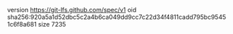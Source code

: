 version https://git-lfs.github.com/spec/v1
oid sha256:920a5a1d52dbc5c2a4b6ca049dd9cc7c22d34f4811cadd795bc95451c6f8a681
size 7235
